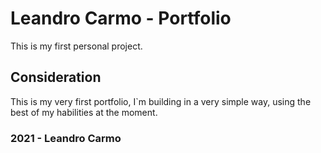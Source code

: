 # Leandro Carmo - Portfolio

This is my first personal project.

## Consideration

This is my very first portfolio,
I`m building in a very simple way,
using the best of my habilities at the moment.

### 2021 - Leandro Carmo
